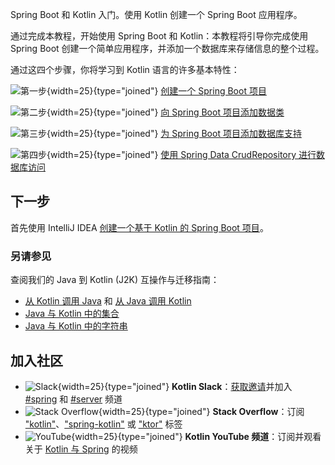 [//]: # (title: Spring Boot 和 Kotlin 入门)

<web-summary>Spring Boot 和 Kotlin 入门。使用 Kotlin 创建一个 Spring Boot 应用程序。</web-summary>

通过完成本教程，开始使用 Spring Boot 和 Kotlin：本教程将引导你完成使用 Spring Boot 创建一个简单应用程序，并添加一个数据库来存储信息的整个过程。

通过这四个步骤，你将学习到 Kotlin 语言的许多基本特性：

![第一步](icon-1.svg){width=25}{type="joined"} [创建一个 Spring Boot 项目](jvm-create-project-with-spring-boot.md)

![第二步](icon-2.svg){width=25}{type="joined"} [向 Spring Boot 项目添加数据类](jvm-spring-boot-add-data-class.md)

![第三步](icon-3.svg){width=25}{type="joined"} [为 Spring Boot 项目添加数据库支持](jvm-spring-boot-add-db-support.md)

![第四步](icon-4.svg){width=25}{type="joined"} [使用 Spring Data CrudRepository 进行数据库访问](jvm-spring-boot-using-crudrepository.md)

## 下一步

首先使用 IntelliJ IDEA [创建一个基于 Kotlin 的 Spring Boot 项目](jvm-create-project-with-spring-boot.md)。

### 另请参见

查阅我们的 Java 到 Kotlin (J2K) 互操作与迁移指南：

* [从 Kotlin 调用 Java](java-interop.md) 和 [从 Java 调用 Kotlin](java-to-kotlin-interop.md)
* [Java 与 Kotlin 中的集合](java-to-kotlin-collections-guide.md)
* [Java 与 Kotlin 中的字符串](java-to-kotlin-idioms-strings.md)

## 加入社区

* ![Slack](slack.svg){width=25}{type="joined"} **Kotlin Slack**：[获取邀请](https://surveys.jetbrains.com/s3/kotlin-slack-sign-up)并加入 [#spring](https://kotlinlang.slack.com/archives/C0B8ZTWE4) 和 [#server](https://kotlinlang.slack.com/archives/C0B8RC352) 频道
* ![Stack Overflow](stackoverflow.svg){width=25}{type="joined"} **Stack Overflow**：订阅 ["kotlin"](https://stackoverflow.com/questions/tagged/kotlin)、["spring-kotlin"](https://stackoverflow.com/questions/tagged/spring-kotlin) 或 ["ktor"](https://stackoverflow.com/questions/tagged/ktor) 标签
* ![YouTube](youtube.svg){width=25}{type="joined"} **Kotlin YouTube 频道**：订阅并观看关于 [Kotlin 与 Spring](https://www.youtube.com/playlist?list=PLlFc5cFwUnmxOJL0GSSZ1Vot4KL2Vwe7x) 的视频